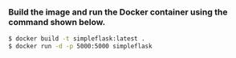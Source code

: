 ### Build the image and run the Docker container using the command shown below.
  
```sh
$ docker build -t simpleflask:latest .
$ docker run -d -p 5000:5000 simpleflask
```

